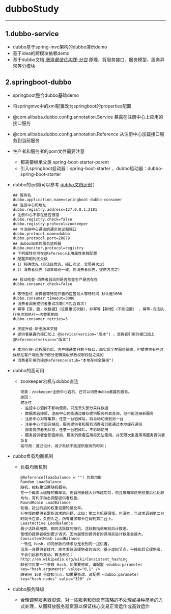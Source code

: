 # dubboStudy 

***

## 1.dubbo-service

* dubbo基于spring-mvc架构的dubbo演示demo
* 基于idea的跨模块依赖demo
* 基于dubbo文档 [*服务最佳化实践-分包*](http://dubbo.apache.org/zh-cn/docs/user/best-practice.html) 原理，将服务接口、服务模型、服务异常等分模块

## 2.springboot-dubbo

* springboot整合dubbo基础demo

* 将springmvc中的xml配置改为springboot的properties配置

* @com.alibaba.dubbo.config.annotation.Service 暴露在注册中心上应用的接口服务

* @com.alibaba.dubbo.config.annotation.Reference 从注册中心加载接口服务到当前服务

* 生产者和服务者的pom文件需要注意

  * 都需要继承父类 spring-boot-starter-parent
  * 引入springboot启动器：spring-boot-starter 、dubbo启动器：dubbo-spring-boot-starter

* dubbo的示例(可以参考 [*dubbo文档示例*](http://dubbo.apache.org/zh-cn/docs/user/demos/preflight-check.html) )

  ~~~properties
  ## 服务名
  dubbo.application.name=springboot-dubbo-consumer
  ## 注册中心和地址
  dubbo.registry.address=127.0.0.1:2181
  # 注册中心不存在是否报错
  dubbo.registry.check=false
  dubbo.registry.protocol=zookeeper
  ## 与注册中心通讯的通讯协议和端口
  dubbo.protocol.name=dubbo
  dubbo.protocol.port=20879
  ## dubbo简单的服务监视器
  dubbo.monitor.protocol=registry
  # 下列属性也可在@Reference上用属性单独配置
  # 配置声明的优先级
  # 1）精确优先（方法级优先，接口次之，全局再次之）
  # 2）消费者优先（如果级别一致，则消费者优先，提供方次之）
  
  ## 启动检查-消费者启动时是否检查生产是否存在
  dubbo.consumer.check=false
  
  # 等待重试-消费者等待提供者的应答最大等待时间 默认是1000
  dubbo.consumer.timeout=3000
  # 消费者调用提供者重试次数(不包含首次)
  # 幂等【查，删，改数据】（设置重试次数），非幂等【新增】（不能设置） ，幂等-方法执行多次和执行一次效果相同
  dubbo.consumer.retries=3
  
  # 灰度升级-新老版本交替
  # 提供者暴露的接口加上 @Service(version="版本") ，消费者引用的接口加上@Reference(version="版本")
  
  # 本地存根-远程服务后，客户端通常只剩下接口，而实现全在服务器端，但提供方有些时候想在客户端也执行部分逻辑类似参数权限校验之类的
  # 消费者引用的接@Reference(stub="本地存根全路径")
  ~~~

* dubbo的高可用

  * zookeeper宕机与dubbo直连

    ~~~properties
    现象：zookeeper注册中心宕机，还可以消费dubbo暴露的服务。
    原因：
    健壮性
    - 监控中心宕掉不影响使用，只是丢失部分采样数据
    - 数据库宕掉后，注册中心仍能通过缓存提供服务列表查询，但不能注册新服务
    - 注册中心对等集群，任意一台宕掉后，将自动切换到另一台
    - 注册中心全部宕掉后，服务提供者和服务消费者仍能通过本地缓存通讯
    - 服务提供者无状态，任意一台宕掉后，不影响使用
    - 服务提供者全部宕掉后，服务消费者应用将无法使用，并无限次重连等待服务提供者恢复
    高可用：通过设计，减少系统不能提供服务的时间；
    
    ~~~

* dubbo负载均衡机制

  * 负载均衡机制

    ~~~properties
    @Reference(loadbalance = "") 负载均衡
    Random LoadBalance
    随机，按权重设置随机概率。
    在一个截面上碰撞的概率高，但调用量越大分布越均匀，而且按概率使用权重后也比较均匀，有利于动态调整提供者权重。
    RoundRobin LoadBalance
    轮循，按公约后的权重设置轮循比率。
    存在慢的提供者累积请求的问题，比如：第二台机器很慢，但没挂，当请求调到第二台时就卡在那，久而久之，所有请求都卡在调到第二台上。
    LeastActive LoadBalance
    最少活跃调用数，相同活跃数的随机，活跃数指调用前后计数差。
    使慢的提供者收到更少请求，因为越慢的提供者的调用前后计数差会越大。
    ConsistentHash LoadBalance
    一致性 Hash，相同参数的请求总是发到同一提供者。
    当某一台提供者挂时，原本发往该提供者的请求，基于虚拟节点，平摊到其它提供者，不会引起剧烈变动。算法参见：http://en.wikipedia.org/wiki/Consistent_hashing
    缺省只对第一个参数 Hash，如果要修改，请配置 <dubbo:parameter key="hash.arguments" value="0,1" />
    缺省用 160 份虚拟节点，如果要修改，请配置 <dubbo:parameter key="hash.nodes" value="320" />
    
    ~~~

* dubbo服务降级

  * 合理调整服务器资源，对一些服务和页面有策略的不处理或换种简单的方式处理，从而释放服务器资源以保证核心交易正常运作或高效运作